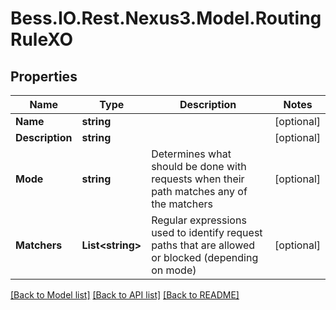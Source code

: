 # Bess.IO.Rest.Nexus3.Model.RoutingRuleXO
## Properties

Name | Type | Description | Notes
------------ | ------------- | ------------- | -------------
**Name** | **string** |  | [optional] 
**Description** | **string** |  | [optional] 
**Mode** | **string** | Determines what should be done with requests when their path matches any of the matchers | [optional] 
**Matchers** | **List&lt;string&gt;** | Regular expressions used to identify request paths that are allowed or blocked (depending on mode) | [optional] 

[[Back to Model list]](../README.md#documentation-for-models) [[Back to API list]](../README.md#documentation-for-api-endpoints) [[Back to README]](../README.md)

